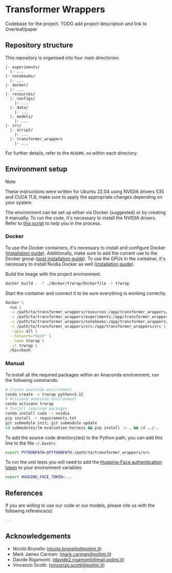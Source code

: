 # Transformer Wrappers

Codebase for the project.
TODO add project description and link to Overleaf/paper

## Repository structure

This repository is organised into four main directories:

```
|- experiments/
  |- ...
|- notebooks/
  |- ...
|- docker/
  |- ...
|- resources/
  |- configs/
    |- ...
  |- data/
    |- ...
  |- models/
    |- ...
|- src/
  |- script/
    |- ...
  |- transformer_wrappers
    |- ...
```

For further details, refer to the `README.md` within each directory.

## Environment setup

> [!NOTE]  
> These instructions were written for Ubuntu 22.04 using NVIDIA drivers 535 and CUDA 11.8; make sure to apply the appropriate changes depending on your system.

The environment can be set up either via Docker (suggested) or by creating it manually.
To run the code, it's necessary to install the NVIDIA drivers. Refer to [this script](https://gist.github.com/MihailCosmin/affa6b1b71b43787e9228c25fe15aeba?permalink_comment_id=4715433) to help you in the process.

### Docker 

To use the Docker containers, it's necessary to install and configure Docker ([installation guide](https://docs.docker.com/engine/install/ubuntu/)). Additionally, make sure to add the current use to the Docker group ([post installation guide](https://docs.docker.com/engine/install/linux-postinstall/)).
To use the GPUs in the container, it's necessary to install Nvidia Docker as well ([installation guide](https://docs.nvidia.com/datacenter/cloud-native/container-toolkit/latest/install-guide.html)).

Build the image with the project environment.

```bash
docker build . -f ./docker/trwrap/Dockerfile -t trwrap
```

Start the container and connect it to be sure everything is working correctly.

```bash
docker \
  run \
  -v /path/to/transformer_wrappers/resources:/app/transformer_wrappers/resources \
  -v /path/to/transformer_wrappers/experiments:/app/transformer_wrappers/experiments \
  -v /path/to/transformer_wrappers/notebooks:/app/transformer_wrappers/notebooks \
  -v /path/to/transformer_wrappers/src:/app/transformer_wrappers/src \
  --gpus all \
  --network="host" \
  --name trwrap \
  -it trwrap \
  /bin/bash
```

### Manual

To install all the required packages within an Anaconda environment, run the following commands:

```bash
# Create anaconda environment 
conda create -n trwrap python=3.12
# Activate anaconda environment
conda activate trwrap
# Install required packages
conda install cuda -c nvidia
pip install -r requirements.txt
git submodule init; git submodule update
cd submodules/lm-evaluation-harness && pip install -e . && cd ../..
```

To add the source code directory(ies) to the Python path, you can add this line to the file `~/.bashrc`

```bash
export PYTHONPATH=$PYTHONPATH:/path/to/transformer_wrappers/src
```

To run the unit tests you will need to add the [Hugging-Face authentication token](https://huggingface.co/docs/hub/security-tokens) to your environment variables:

```bash
export HUGGING_FACE_TOKEN=...
```

## References

If you are willing to use our code or our models, please cite us with the following reference(s):

```bibtex
...
```


## Acknowledgements

- Nicolò Brunello ([nicolo.brunello@polimi.it](mailto:nicolo.brunello@polimi.it))
- Mark James Carman: ([mark.carman@polimi.it](mailto:mark.carman@.polimi.it))
- Davide Rigamonti: ([davide2.rigamonti@mail.polimi.it](mailto:davide2.rigamonti@mail.polimi.it))
- Vincenzo Scotti: ([vincenzo.scotti@polimi.it](mailto:vincenzo.scotti@polimi.it))
